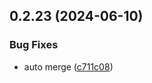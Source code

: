 ## 0.2.23 (2024-06-10)


### Bug Fixes

* auto merge ([c711c08](https://github.com/tiavina-mika/check-password-complexity/commit/c711c081f38d52d5ec0a480a9c10632d8fa91113))



